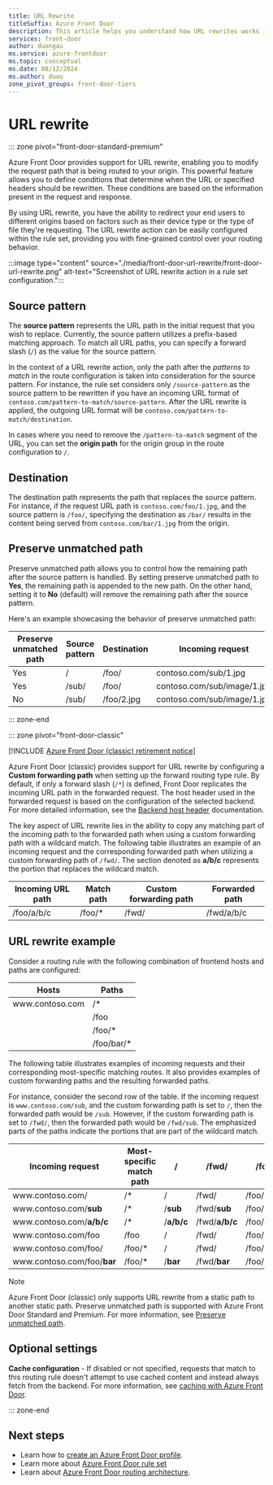 ```yaml
---
title: URL Rewrite
titleSuffix: Azure Front Door
description: This article helps you understand how URL rewrites works in Azure Front Door.
services: front-door
author: duongau
ms.service: azure-frontdoor
ms.topic: conceptual
ms.date: 08/12/2024
ms.author: duau
zone_pivot_groups: front-door-tiers
---
```


# URL rewrite 

::: zone pivot="front-door-standard-premium"

Azure Front Door provides support for URL rewrite, enabling you to modify the request path that is being routed to your origin. This powerful feature allows you to define conditions that determine when the URL or specified headers should be rewritten. These conditions are based on the information present in the request and response.

By using URL rewrite, you have the ability to redirect your end users to different origins based on factors such as their device type or the type of file they're requesting. The URL rewrite action can be easily configured within the rule set, providing you with fine-grained control over your routing behavior.

:::image type="content" source="./media/front-door-url-rewrite/front-door-url-rewrite.png" alt-text="Screenshot of URL rewrite action in a rule set configuration.":::

## Source pattern

The **source pattern** represents the URL path in the initial request that you wish to replace. Currently, the source pattern utilizes a prefix-based matching approach. To match all URL paths, you can specify a forward slash (`/`) as the value for the source pattern.

In the context of a URL rewrite action, only the path after the *patterns to match* in the route configuration is taken into consideration for the source pattern. For instance, the rule set considers only `/source-pattern` as the source pattern to be rewritten if you have an incoming URL format of `contoso.com/pattern-to-match/source-pattern`. After the URL rewrite is applied, the outgoing URL format will be `contoso.com/pattern-to-match/destination`.

In cases where you need to remove the `/pattern-to-match` segment of the URL, you can set the **origin path** for the origin group in the route configuration to `/`.

## Destination

The destination path represents the path that replaces the source pattern. For instance, if the request URL path is `contoso.com/foo/1.jpg`, and the source pattern is `/foo/`, specifying the destination as `/bar/` results in the content being served from `contoso.com/bar/1.jpg` from the origin.

## Preserve unmatched path

Preserve unmatched path allows you to control how the remaining path after the source pattern is handled. By setting preserve unmatched path to **Yes**, the remaining path is appended to the new path. On the other hand, setting it to **No** (default) will remove the remaining path after the source pattern.

Here's an example showcasing the behavior of preserve unmatched path:

| Preserve unmatched path | Source pattern | Destination | Incoming request | Content served from origin |
|--|--|--|--|--|
| Yes | / | /foo/ | contoso.com/sub/1.jpg | /foo/sub/1.jpg |
| Yes | /sub/ | /foo/ | contoso.com/sub/image/1.jpg | /foo/image/1.jpg |
| No | /sub/ | /foo/2.jpg | contoso.com/sub/image/1.jpg | /foo/2.jpg |

::: zone-end

::: zone pivot="front-door-classic"

[!INCLUDE [Azure Front Door (classic) retirement notice](../../includes/front-door-classic-retirement.md)]

Azure Front Door (classic) provides support for URL rewrite by configuring a **Custom forwarding path** when setting up the forward routing type rule. By default, if only a forward slash (`/*`) is defined, Front Door replicates the incoming URL path in the forwarded request. The host header used in the forwarded request is based on the configuration of the selected backend. For more detailed information, see the [Backend host header](origin.md#origin-host-header) documentation.

The key aspect of URL rewrite lies in the ability to copy any matching part of the incoming path to the forwarded path when using a custom forwarding path with a wildcard match. The following table illustrates an example of an incoming request and the corresponding forwarded path when utilizing a custom forwarding path of `/fwd/`. The section denoted as **a/b/c** represents the portion that replaces the wildcard match.

| Incoming URL path | Match path | Custom forwarding path | Forwarded path |
|--|--|--|--|
| /foo/a/b/c | /foo/* | /fwd/ |  /fwd/a/b/c |

## URL rewrite example

Consider a routing rule with the following combination of frontend hosts and paths are configured:

| Hosts | Paths |
|--|--|
| www\.contoso.com | /\* |
|  | /foo |
|  | /foo/\* |
|  | /foo/bar/\* |

The following table illustrates examples of incoming requests and their corresponding most-specific matching routes. It also provides examples of custom forwarding paths and the resulting forwarded paths.

For instance, consider the second row of the table. If the incoming request is `www.contoso.com/sub`, and the custom forwarding path is set to `/`, then the forwarded path would be `/sub`. However, if the custom forwarding path is set to `/fwd/`, then the forwarded path would be `/fwd/sub`. The emphasized parts of the paths indicate the portions that are part of the wildcard match.


| Incoming request | Most-specific match path | / | /fwd/ | /foo/ | /foo/bar/ |
|--|--|--|--|--|--|
| www\.contoso.com/ | /\* | / | /fwd/ | /foo/ | /foo/bar/ |
| www\.contoso.com/**sub** | /\* | /**sub** | /fwd/**sub** | /foo/**sub** | /foo/bar/**sub** |
| www\.contoso.com/**a/b/c** | /\* | /**a/b/c** | /fwd/**a/b/c** | /foo/**a/b/c** | /foo/bar/**a/b/c** |
| www\.contoso.com/foo | /foo | / | /fwd/ | /foo/ | /foo/bar/ |
| www\.contoso.com/foo/ | /foo/\* | / | /fwd/ | /foo/ | /foo/bar/ |
| www\.contoso.com/foo/**bar** | /foo/\* | /**bar** | /fwd/**bar** | /foo/**bar** | /foo/bar/**bar** |

> [!NOTE]
> Azure Front Door (classic) only supports URL rewrite from a static path to another static path. Preserve unmatched path is supported with Azure Front Door Standard and Premium. For more information, see [Preserve unmatched path](front-door-url-rewrite.md#preserve-unmatched-path).
> 

## Optional settings

**Cache configuration** - If disabled or not specified, requests that match to this routing rule doesn't attempt to use cached content and instead always fetch from the backend. For more information, see [caching with Azure Front Door](front-door-caching.md).

::: zone-end

## Next steps

- Learn how to [create an Azure Front Door profile](create-front-door-portal.md).
- Learn more about [Azure Front Door rule set](front-door-rules-engine.md)
- Learn about [Azure Front Door routing architecture](front-door-routing-architecture.md).
